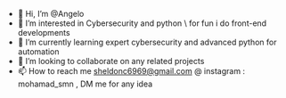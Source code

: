 - 👋 Hi, I’m @Angelo
- 👀 I’m interested in Cybersecurity and python \ for fun i do front-end developments
- 🌱 I’m currently learning expert cybersecurity and advanced python for automation
- 💞️ I’m looking to collaborate on any related projects
- 📫 How to reach me sheldonc6969@gmail.com @ instagram : mohamad_smn , DM me for any idea  

<!---
Angello is a ✨ special ✨ repository because its `README.md` (this file) appears on your GitHub profile.
You can click the Preview link to take a look at your changes.
--->
